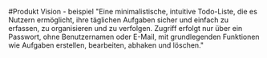 #Produkt Vision - beispiel
"Eine minimalistische, intuitive Todo-Liste, die es Nutzern ermöglicht, ihre täglichen Aufgaben sicher und einfach zu erfassen, zu organisieren und zu verfolgen. Zugriff erfolgt nur über ein Passwort, ohne Benutzernamen oder E-Mail, mit grundlegenden Funktionen wie Aufgaben erstellen, bearbeiten, abhaken und löschen."
